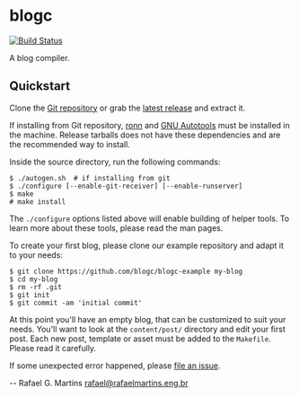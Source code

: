 # blogc

[![Build Status](https://travis-ci.org/blogc/blogc.svg?branch=master)](https://travis-ci.org/blogc/blogc)

A blog compiler.


## Quickstart

Clone the [Git repository](https://github.com/blogc/blogc) or grab the [latest release](https://github.com/blogc/blogc/releases) and extract it.

If installing from Git repository, [ronn](https://github.com/rtomayko/ronn) and [GNU Autotools](http://www.gnu.org/software/automake/manual/html_node/Autotools-Introduction.html) must be installed in the machine. Release tarballs does not have these dependencies and are the recommended way to install.

Inside the source directory, run the following commands:

    $ ./autogen.sh  # if installing from git
    $ ./configure [--enable-git-receiver] [--enable-runserver]
    $ make
    # make install

The `./configure` options listed above will enable building of helper tools. To learn more about these tools, please read the man pages.

To create your first blog, please clone our example repository and adapt it to your needs:

    $ git clone https://github.com/blogc/blogc-example my-blog
    $ cd my-blog
    $ rm -rf .git
    $ git init
    $ git commit -am 'initial commit'

At this point you'll have an empty blog, that can be customized to suit your needs. You'll want to look at the `content/post/` directory and edit your first post. Each new post, template or asset must be added to the `Makefile`. Please read it carefully.

If some unexpected error happened, please [file an issue](https://github.com/blogc/blogc/issues/new).

-- Rafael G. Martins <rafael@rafaelmartins.eng.br>
